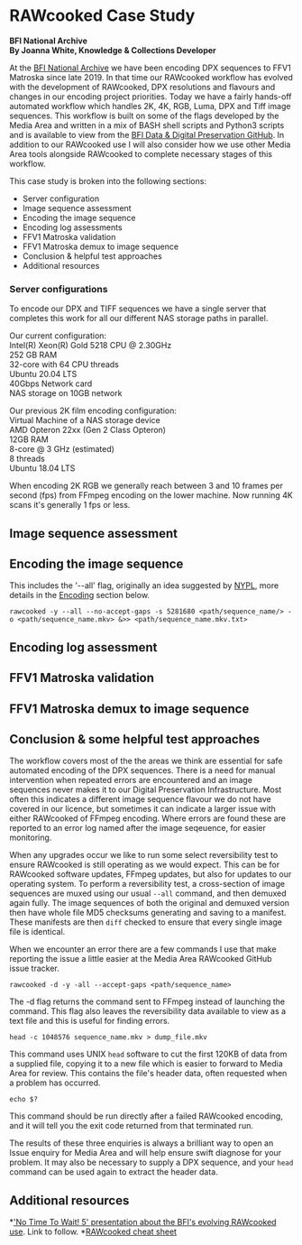 # RAWcooked Case Study  
  
**BFI National Archive**  
**By Joanna White, Knowledge & Collections Developer**  
  
At the [BFI National Archive](https://www.bfi.org.uk/bfi-national-archive) we have been encoding DPX sequences to FFV1 Matroska since late 2019. In that time our RAWcooked workflow has evolved with the development of RAWcooked, DPX resolutions and flavours and changes in our encoding project priorities.  Today we have a fairly hands-off automated workflow which handles 2K, 4K, RGB, Luma, DPX and Tiff image sequences.  This workflow is built on some of the flags developed by the Media Area and written in a mix of BASH shell scripts and Python3 scripts and is available to view from the [BFI Data & Digital Preservation GitHub](https://github.com/bfidatadigipres/dpx_encoding). In addition to our RAWcooked use I will also consider how we use other Media Area tools alongside RAWcooked to complete necessary stages of this workflow.
  
This case study is broken into the following sections:  
* Server configuration  
* Image sequence assessment  
* Encoding the image sequence  
* Encoding log assessments  
* FFV1 Matroska validation  
* FFV1 Matroska demux to image sequence
* Conclusion & helpful test approaches  
* Additional resources  
  
### Server configurations
  
To encode our DPX and TIFF sequences we have a single server that completes this work for all our different NAS storage paths in parallel.  
  
Our current configuration:  
Intel(R) Xeon(R) Gold 5218 CPU @ 2.30GHz  
252 GB RAM  
32-core with 64 CPU threads  
Ubuntu 20.04 LTS  
40Gbps Network card  
NAS storage on 10GB network  
  
Our previous 2K film encoding configuration:  
Virtual Machine of a NAS storage device  
AMD Opteron 22xx (Gen 2 Class Opteron)  
12GB RAM  
8-core @ 3 GHz (estimated)  
8 threads  
Ubuntu 18.04 LTS  
  
When encoding 2K RGB we generally reach between 3 and 10 frames per second (fps) from FFmpeg encoding on the lower machine. Now running 4K scans it's generally 1 fps or less. 
  
## Image sequence assessment  
  




## Encoding the image sequence  

This includes the '--all' flag, originally an idea suggested by [NYPL](https://www.nypl.org/), more details in the [Encoding]() section below.  
```
rawcooked -y --all --no-accept-gaps -s 5281680 <path/sequence_name/> -o <path/sequence_name.mkv> &>> <path/sequence_name.mkv.txt>
```

## Encoding log assessment

## FFV1 Matroska validation

## FFV1 Matroska demux to image sequence

## Conclusion & some helpful test approaches
  
The workflow covers most of the the areas we think are essential for safe automated encoding of the DPX sequences.  There is a need for manual intervention when repeated errors are encountered and an image sequences never makes it to our Digital Preservation Infrastructure.  Most often this indicates a different image sequence flavour we do not have covered in our licence, but sometimes it can indicate a larger issue with either RAWcooked of FFmpeg encoding. Where errors are found these are reported to an error log named after the image seqeuence, for easier monitoring.  

When any upgrades occur we like to run some select reversibility test to ensure RAWcooked is still operating as we would expect. This can be for RAWcooked software updates, FFmpeg updates, but also for updates to our operating system. To perform a reversibility test, a cross-section of image sequences are muxed using our usual ```--all``` command, and then demuxed again fully. The image sequences of both the original and demuxed version then have whole file MD5 checksums generating and saving to a manifest. These manifests are then ```diff``` checked to ensure that every single image file is identical.
  
When we encounter an error there are a few commands I use that make reporting the issue a little easier at the Media Area RAWcooked GitHub issue tracker.  
```
rawcooked -d -y -all --accept-gaps <path/sequence_name>  
```
The -d flag returns the command sent to FFmpeg instead of launching the command. This flag also leaves the reversibility data available to view as a text file and this is useful for finding errors.  
```
head -c 1048576 sequence_name.mkv > dump_file.mkv  
```
This command uses UNIX ```head``` software to cut the first 120KB of data from a supplied file, copying it to a new file which is easier to forward to Media Area for review.  This contains the file's header data, often requested when a problem has occurred.  
```
echo $?
```
This command should be run directly after a failed RAWcooked encoding, and it will tell you the exit code returned from that terminated run.  
  
The results of these three enquiries is always a brilliant way to open an Issue enquiry for Media Area and will help ensure swift diagnose for your problem. It may also be necessary to supply a DPX sequence, and your ```head``` command can be used again to extract the header data.


## Additional resources  

*['No Time To Wait! 5' presentation about the BFI's evolving RAWcooked use](https://www.youtube.com/@MediaAreaNet/streams). Link to follow.
*[RAWcooked cheat sheet](https://github.com/bfidatadigipres/dpx_encoding/blob/main/RAWcooked_Cheat_Sheet.pdf)
